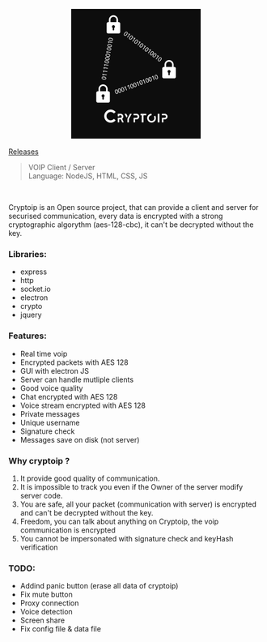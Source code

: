 <p align="center">
  <img width="256" height="256" src="logo/cryptoipComplexBack.png" />
</p>

[Releases](https://github.com/DrayNeur/cryptoip/releases)

> VOIP Client / Server <br>
> Language: NodeJS, HTML, CSS, JS
<br>

Cryptoip is an Open source project, that can provide a client and server for securised communication, every data is encrypted with a strong cryptographic algorythm (aes-128-cbc), it can't be decrypted without the key.

### Libraries:
- express
- http
- socket.io
- electron
- crypto
- jquery

### Features:
- Real time voip
- Encrypted packets with AES 128
- GUI with electron JS
- Server can handle mutliple clients
- Good voice quality
- Chat encrypted with AES 128
- Voice stream encrypted with AES 128
- Private messages
- Unique username
- Signature check
- Messages save on disk (not server)


### Why cryptoip ?
1. It provide good quality of communication.
2. It is impossible to track you even if the Owner of the server modify server code.
3. You are safe, all your packet (communication with server) is encrypted and can't be decrypted without the key.
4. Freedom, you can talk about anything on Cryptoip, the voip communication is encrypted
5. You cannot be impersonated with signature check and keyHash verification


### TODO:
- Addind panic button (erase all data of cryptoip)
- Fix mute button
- Proxy connection
- Voice detection
- Screen share
- Fix config file & data file
